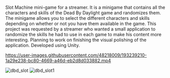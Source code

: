 Slot Machine mini-game for a streamer. It is a minigame that contains all the characters and skills of the Dead By Daylight game and randomizes them. The minigame allows you to select the different characters and skills depending on whether or not you have them available in the game. This project was requested by a streamer who wanted a small application to randomize the skills he had to use in each game to make his content more interesting. Planning to work on finishing the visual polishing of the application. Developed using Unity.



https://user-images.githubusercontent.com/48218009/193239210-1a29e238-bc80-4669-a46d-eb2d8d033882.mp4

![dbd_slot](https://user-images.githubusercontent.com/48218009/193239245-f09fb457-632a-47b7-adb0-6841f237a2b4.png)
![dbd_slot1](https://user-images.githubusercontent.com/48218009/193239249-7596b05a-a93f-438e-89ed-4f6c756361e5.png)
